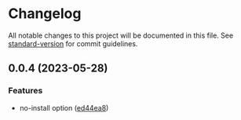 # Changelog

All notable changes to this project will be documented in this file. See [standard-version](https://github.com/conventional-changelog/standard-version) for commit guidelines.

## 0.0.4 (2023-05-28)


### Features

* no-install option ([ed44ea8](https://github.com/jaw0r3k/create-discordjs-core-bot/commit/ed44ea80cd0a7eafce67fcfdddef71dad18b9ff2))
